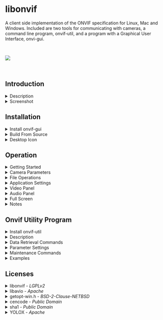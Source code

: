libonvif
========

A client side implementation of the ONVIF specification for Linux, Mac and Windows. Included are two tools for communicating with cameras, a command line program, onvif-util, and a program with a Graphical User Interface, onvi-gui.

&nbsp;

<!---
<table>
  <tr><td><image src="onvif-gui/gui/resources/onvif-gui.png"></td><td><h2>Onvif GUI</h2><br>Featuring<br><a href="https://github.com/Megvii-BaseDetection/YOLOX"><image src="assets/images/logo.png"  width="200"></a></td></tr>
<table>
--->

<image src="assets/images/header.png">

&nbsp;

## Introduction

<details>
<summary>Description</summary>
&nbsp;

Onvif GUI is an integrated camera management and NVR system with an intuitive user interface that can easily manage a fleet of cameras and create high resolution recordings based on alarm conditions. A best of breed YOLO detector is included with the system to facilitate accurate alarm signals without false detections. 

The system is designed to scale with available hardware and will run on simple configurations with minimal hardware requirements as well as high end multi core CPUs with NVIDIA GPU for maximum performance. The system can be configured with auto start settings and a user friendly icon so that non-technical users can feel comfortable working with the application without specialized training. 

File management is easy with an automated disk space manager and file playback controls.

---

</details>

<details>
<summary>Screenshot</summary>
&nbsp;

Here is the application running 14 cameras through the yolox detector on an RTX 3090 GPU with i9-12900K CPU on Ubuntu 23.10.

<image src="assets/images/screenshot.png">

</details>

## Installation

<details>
<summary>Install onvif-gui</summary>
&nbsp;

<i>The minimum required python version is 3.10.</i>

---

<details>
<summary>Linux</summary>

&nbsp;

<details>
<summary>Ubuntu</summary>

* ## Step 1. Install Dependecies

  ```
  sudo apt install cmake g++ git python3-pip virtualenv libxml2-dev libavdevice-dev libsdl2-dev '^libxcb.*-dev' libxkbcommon-x11-dev
  ```

* ## Step 2. Create Virtual Environment

  ```
  virtualenv myenv
  source myenv/bin/activate
  ```

* ## Step 3. Install onvif-gui

  ```
  pip install onvif-gui
  ```

* ## Step 4. Launch Program

  ```
  onvif-gui
  ```

</details>

<details>
<summary>Fedora</summary>

* ## Step 1. Install Dependecies

  ```
  sudo dnf install cmake g++ libxml2-devel python3-devel python3-pip SDL2-devel virtualenv git
  sudo dnf -y install https://download1.rpmfusion.org/free/fedora/rpmfusion-free-release-$(rpm -E %fedora).noarch.rpm
  sudo dnf -y install https://download1.rpmfusion.org/nonfree/fedora/rpmfusion-nonfree-release-$(rpm -E %fedora).noarch.rpm
  sudo dnf -y install ffmpeg-devel --allowerasing
  ```

* ## Step 2. Create Virtual Environment

  ```
  virtualenv myenv
  source myenv/bin/activate
  ```

* ## Step 3. Install onvif-gui

  ```
  pip install onvif-gui
  ```

* ## Step 4. Launch Program

  ```
  onvif-gui
  ```
</details>

---

</details>

<details>
<summary>Mac</summary>

* ### Step 1. Install Python

  Python minimum version 3.10 is required for the application. There are several approaches that can be used to achieve this requirement. Anaconda is recommended here, but other techniques may be preferred depending on the situation. Please refer to the [Anaconda Installation Instructions](https://www.anaconda.com/download#downloads).

* ### Step 2. Install Xcode

  Please refer to the [Xcode Installation Instructions](https://developer.apple.com/xcode/).

* ### Step 3. Install Homebrew

  Please refer to the [Homebrew Installation Instructions](https://docs.brew.sh/Installation).

* ### Step 4. Install Dependencies

  ```
  brew update
  brew upgrade
  brew install ffmpeg
  brew install libxml2
  brew install cmake
  brew install git
  ```

* ### Step 5. Create Virtual Environment

  ```
  conda create --name onvif python
  conda activate onvif
  ```

* ## Step 6. Install onvif-gui

  ```
  pip install onvif-gui
  ```

* ### Step 7. Launch Program

  ```
  onvif-gui
  ```

---

</details>

<details>
<summary>Windows</summary>

* ## Step 1. Install Python

  Python is required for this application and is not installed on Windows by default. The minimum required version for this application is 3.10. The python installer can be downloaded from https://www.python.org/downloads/. To check if python has already been installed on the machine, use the command

  ```
  python --version
  ```

  Note that windows may present an installation prompt if python is not already present, however, the default version may be insufficient to properly run the application.  Please select a python version which is 3.10 or higher.

* ## Step 2. Create Virtual Environment

  ```
  python -m venv myenv
  myenv\Scripts\activate
  ```

* ## Step 3. Install onvif-gui
  
  ```
  pip install onvif-gui
  ```

* ## Step 4. Launch Program

  ```
  onvif-gui
  ```

</details>

---

&nbsp;
</details>



<details>

<summary>Build From Source</summary>
&nbsp;

<i>Note that in order to compile the source code, it is necessary to use the --recursive flag when git cloning the repository.</i>

---

<details>
<summary>Linux</summary>

&nbsp;

<details>
<summary>Ubuntu</summary>

* ### Step 1. Install Dependencies
  ```
  sudo apt install git cmake g++ python3-pip virtualenv libxml2-dev libavdevice-dev libsdl2-dev '^libxcb.*-dev' libxkbcommon-x11-dev
  ```

* ### Step 2. Create Virutal Environment

  ```
  virtualenv myenv
  source myenv/bin/activate
  ```

* ### Step 3. Clone Repository

  ```
  git clone --recursive https://github.com/sr99622/libonvif
  ```

* ### Step 4. Install

  ```
  cd libonvif/libonvif
  pip install -v .
  cd ../libavio
  pip install -v .
  cd ../onvif-gui
  pip install .
  ```

* ### Step 5. Launch Program

  ```
  onvif-gui
  ```

</details>

<details>
<summary>Fedora</summary>

* ### Step 1. Install Dependencies
  ```
  sudo dnf install cmake g++ libxml2-devel python3-devel python3-pip SDL2-devel virtualenv git
  sudo dnf -y install https://download1.rpmfusion.org/free/fedora/rpmfusion-free-release-$(rpm -E %fedora).noarch.rpm
  sudo dnf -y install https://download1.rpmfusion.org/nonfree/fedora/rpmfusion-nonfree-release-$(rpm -E %fedora).noarch.rpm
  sudo dnf -y install ffmpeg-devel --allowerasing
  ```

* ### Step 2. Create Virutal Environment

  ```
  virtualenv myenv
  source myenv/bin/activate
  ```

* ### Step 3. Clone Repository

  ```
  git clone --recursive https://github.com/sr99622/libonvif
  ```

* ### Step 4. Install

  ```
  cd libonvif/libonvif
  pip install -v .
  cd ../libavio
  pip install -v .
  cd ../onvif-gui
  pip install .
  ```

* ### Step 5. Launch Program

  ```
  onvif-gui
  ```
</details>

---

</details>

<details>
<summary>Mac</summary>

* ### Step 1. Install Python

  Python minimum version 3.10 is required for the application. There are several approaches that can be used to achieve this requirement. Anaconda is recommended here, but other techniques may be preferred depending on the situation. Please refer to the [Anaconda Installation Instructions](https://www.anaconda.com/download#downloads).

* ### Step 2. Install Xcode

  Please refer to the [Xcode Installation Instructions](https://developer.apple.com/xcode/).

* ### Step 3. Install Homebrew

  Please refer to the [Homebrew Installation Instructions](https://docs.brew.sh/Installation).

* ### Step 4. Install Dependencies

  ```
  brew update
  brew upgrade
  brew install ffmpeg
  brew install libxml2
  brew install cmake
  brew install git
  ```

* ### Step 5. Create Virtual Environment

  ```
  conda create --name onvif python
  conda activate onvif
  ```

* ### Step 6. Clone Repository

  ```
  git clone --recursive https://github.com/sr99622/libonvif
  ```

* ### Step 7. Install

  ```
  cd libonvif/libonvif
  pip install -v .
  cd ../libavio
  pip install -v .
  cd ../onvif-gui
  pip install .
  ```

* ### Step 8. Launch Program

  ```
  onvif-gui
  ```

---

</details>

<details>
<summary>Windows</summary>
&nbsp;

In order to build from source on Windows, development tools and python are required. Please follow the instructions for installing [Visual Studio](https://visualstudio.microsoft.com/), [cmake](https://cmake.org/download/), [git](https://git-scm.com/download/win) and [python](https://www.python.org/downloads/windows/). When installing Visual Studio, select the desktop C++ development libraries to get the compiler.

* ### Step 1. Create Virtual Environment

  ```
  python -m venv myenv
  myenv\Scripts\activate
  ```
* ### Step 2. Clone Repository

  ```
  git clone --recursive https://github.com/sr99622/libonvif
  ```

* ### Step 3. Install

  ```
  cd libonvif\libonvif
  pip install -v .
  cd ..\libavio
  pip install -v .
  cd ..\onvif-gui
  pip install onvif-gui
  ```

* ### Step 4. Launch Program

  ```
  python run.py
  ```

</details>

---

&nbsp;
</details>

</details>

<details>
<summary>Desktop Icon</summary>
&nbsp;

<i>Please select the instructions for your operating system.</i>

---

<details>
<summary>Linux</summary>
&nbsp;

In order to add an icon to the desktop, administrator privileges are required. The location of the virtual environment folder must also be known and is required when invoking the command to create the desktop icon. To add the icon, use the following command, substituting the local host virtual environment configuration as appropriate.

```
sudo myenv/bin/onvif-gui --icon
```

Upon completion of the command, the icon may be found in the Applications Folder of the system. For example, on Ubuntu, the box grid in the lower left corner launches the Application Folder and the icon can be found there. Once launched, the application icon can be pinned to the start bar for easier access by right clicking the icon.

---

</details>

<details>
<summary>Windows</summary>
&nbsp;

To install a desktop icon on windows, please make sure the virtual environment is activated and then add the winshell python module.

```
pip install pywin32 winshell
```

Now run the following command.

```
onvif-gui --icon
```

</details>

---

&nbsp;

</details>

## Operation

<details>
<summary>Getting Started</summary>

&nbsp;

<image src="onvif-gui/gui/resources/discover.png">

Discover

To get started, click the Discover button. A login screen will appear for each camera as it is found. The Settings tab may be used to set a default login that can be used to automatically submit login credentials to cameras. There is also an Auto Discover check box on the Settings panel.

Initially, cameras will populate the list using the default name provided by the manufacturer. To change the camera name, use the F2 key, or the right click context menu over the camera list.

<image src="onvif-gui/gui/resources/play.png">

Play

Upon completion of discovery, the camera list will be populated. A single click on a camera in the list will display the camera parameters in the lower part of the tab. Double clicking will start the camera output stream. The camera stream may also be started by clicking the play button or by typing the enter key while a camera is highlighted in the list.

Multiple cameras can stream simoultaneously. The application will add camera output to the display for each camera as it is started. The controls for camera operations apply to the current camera, which is the highlighted camera in the list on the camera panel. The current camera will have a thin white border around it in the display.

<image src="onvif-gui/gui/resources/stop.png">

Stop

When the camera stream is running, the play button for that camera will change appearance to the stop icon. Clicking the button will stop the stream.  The stream can also be stopped from the camera list by double clicking or typing the enter key.

<image src="onvif-gui/gui/resources/record.png">

Record

Recording can be initiated manually by clicking the record button. The file name is generated automatically and is based on the start time of the recording in date format as YYYYMMDDmmSS.mp4. The Archive Directory setting will determine the location of the file. A subdirectory is created for each camera to help organize files within the archive.

During manually initiated recording, a rotating red colored tick mark will show in the lower right corner of the stream display. The Record Button on the Camera Panel will show red during all recording operations. Note that recording initiated automatically during Alarm conditions or Record Always will disable the Record Button. 

Files created by the application are limited in length to 15 minutes. Recordings that require a longer time will be broken up into several parts that are each 15 minutes long. There will be a slight overlap between files broken up this way corresponding to the length of the Pre Record Buffer setting.

<image src="onvif-gui/gui/resources/apply.png">

Apply

Camera parameters are available on the tabs on the lower right side of the application. Initially, the Apply button will be disabled with a dimmed icon. Once a parameter has been changed, the Apply button will be enabled, which can be used to commit the change to the camera. The camera may re-start the stream in order to make the changes.

<image src="onvif-gui/gui/resources/audio.png">

Mute

Camera audio can be controlled from the panel. The mute button can be clicked to mute the audio. The mute button appearance indicates the state of the audio. The volume slider can be used to control the volume. Note that the mute and volume controls are applied to each camera individually.

---
&nbsp;
</details>

<details>
<summary>Camera Parameters</summary>
&nbsp;

<i>Changes are commited to the camera by using the Apply button, if necessary.</i>

---

<details>
<summary>Media</summary>

&nbsp;

<img src="assets/images/media_tab.png" style="height: 280px; width: 540px;"/>

* ### W x H (Resolution)

    Camera resolution is adjusted using the combo box which has available settings. To change the camera resolution, make a selection from the combo box and then click the apply button. The camera may re-start the video stream in order to effect the change.

* ### Aspect

    Aspect ratio of the camera video stream. In some cases, particularly when using substreams, the aspect ratio may be distorted. Changing the aspect ratio by using the combo box can restore the correct appearance of the video. If the aspect ratio has been changed this way, the label of the box will have a * appended. This setting is not native to the camera, so it is not necessary to click the apply button for this change.

* ### FPS

    Frame rate of the camera can be adjusted using the spin box. The change is made on the camera when the apply button is clicked. Higher frame rates will have a better appearance with smoother motion at the expense of increased compute load.

* ### GOP

    Keyframe interval of the video stream. Keyframes are a full frame encoding, whereas intermediate frames are differential representations of the changes between frames.  Keyframes are larger and require more computing power to process. Higher GOP intervals mean fewer keyframes and as a  result, less accurate represention of the video.  Lower GOP rates increase the accuracy of the  video at the expense of higher bandwidth and compute load. It is necessary to click the Apply button to enact these changes on the camera.

* ### Cache

    A read only field showing the size of the video packet input buffer for the camera prior to decoding. Higher cache values represent longer latency in the video processing, which may be observed as a delay between the time an event occurs and the event being shown in the video. 
    
    The maximum cache size is 100. If the cache is full, incoming packets are discarded, which will affect the quality of the stream. If the cache is full and video packets are being discarded, the video display on the screen will have a yellow border around it. The cache may be cleared by clicking the clear button, but if the host is overwhelmed, the cache will just fill up again.

    Network conditions, compute load or internal camera buffering may cause the cache to stabilize at size greater than zero. Aside from the latency effect, this will not present a problem for the stream, as long as the cache size remains stable.

* ### Bitrate

    The bitrate of the video stream. Higher bitrates increase the quality of the video appearance at the expense of larger file sizes. This is most relevant when maintaining recordings of videos on the host file system. Bitrates are generally expressed in kbps by cameras, but may be inaccurate or scaled differently.  Use the Apply button after changing this setting to enact the change on the camera.

* ### Profile

    Most cameras are capable of producing multiple media streams. This feature can be useful when running many cameras on the same computer or if a compute intensive task is being run on a stream. The default stream of the camera is called the Main Stream. A secondary stream running at lower settings is called the Sub Stream. The application uses the terms Display Profile and Record Profile to describe these settings.

    Initially, the Main Profile is selected by default. By changing the selection to a secondary profile, a lower order Sub Stream can be displayed. The term lower order implies that the Sub Stream has lower resolution, lower frame rate and lower bitrate than the Main Stream. Note that the application may be processing both streams, but only the Display Profile selected on the Video Tab is displayed. The other stream, referred to as the Record Stream, is not decoded, but its packets are collected for writing to disk storage.

    The Display Profile will change automatically when the Video Tab Profile combo box is changed, so it is not necessary to click the Apply button when changing this setting.

* ### Audio

    The audio encoder used by the camera is set here.  If the camera does not have audio capability, the audio section will be disabled. Note that some cameras may have audio capability, but the stream is not available due to configuration issues or lack of hardware accessories.  Available audio encoders will be shown in the combo box and may be set by the user. Changes to the audio parameter require that the Apply button is clicked to enact the change on the camera.
    
    AAC encoding is highly recommended, as G style encoders may have issues during playback. Note that some cameras have incorrect implementations for encoders and the audio may not be usable in the stream recording to disk. 

* ### Samples

    The sample rate of the audio stream. Available sample rates are shown in the combo box. Use the Apply button to enact the change on the camera.  Higher sample rates increase the quality of the audio at the expense of higher bandwidth and disk space when recording. The audio bitrate is implied by the sample rate based on encoder parameters.

* ### No Audio

    Audio can be disabled by clicking this check box. This is different than mute in the sense that under mute, the audio stream is decoded, but not played on the computer speakers. If the No Audio check box is clicked, the audio stream is discarded, which can reduce compute load and may improve performance. If the No Audio checkbox is de-selected, the stream must restart in order to initialize the audio. The Apply button is not clicked when changing this parameter.

* ### Video Alarm

    This check box enables video analytic processing for alarm generation. See the section on Video Panel for reference to video alarm functions.  Note that the Video Alarm check box must be selected in order to enable the Video Panel for that camera. The Apply button is not used for this setting. During Alarm condition, a solid red circle will show in the stream display if not recording, or a blinking red circle if the stream is being recorded.

* ### Audio Alarm
 
    This check box enables audio analytic processing for alarm generation. See the section on Audio Panel for reference to audio alarm functions.  Note that the Audio Alarm check box must be selected in order to enable the Audio Panel for that camera. The Apply button is not used for this box. During Alarm condition, a solid red circle will show in the stream display if not recording, or a blinking red circle if the stream is being recorded.

</details>

<details>
<summary>Image</summary>

&nbsp;

<img src="assets/images/image_tab.png" style="height: 280px; width: 540px;"/>

&nbsp;

The sliders control various parameters of the video quality.  The Apply button must be clicked after changing the setting to enact the change on the camera.

</details>

<details>
<summary>Network</summary>

&nbsp;

<img src="assets/images/network_tab.png" style="height: 280px; width: 540px;"/>

&nbsp;

If the DHCP is enabled, all fields are set by the server, if DHCP is disabled, other network settings may be completed manually. Note that IP setting changes may cause the camera to be inaccesible if using cached addresses. Use the Discover button to find the camera, or enter the new address manually from the settings panel.

Take care when changing these settings, the program does not check for errors and it maybe possible to set the camera into an unreachable configuration. 

The Apply button must be clicked to enact any of these changes on the camera.

---

</details>

<details>
<summary>PTZ</summary>

&nbsp;

<img src="assets/images/ptz_tab.png" style="height: 280px; width: 540px;"/>

&nbsp;

Settings pertain to preset selections or current camera position. The arrow buttons, Zoom In (+) and Zoom Out (-) control the position and zoom. The numbered buttons on the left correspond to preset positions. Clicking one of the numbered buttons will send the camera to the corresponding preset position. To set a preset, position the camera, then check Set Preset, then click the numbered preset button. It is not necessary to use the Apply button with any of the settings on this panel.

---

</details>

<details>
<summary>System</summary>

&nbsp;

<img src="assets/images/system_tab.png" style="height: 280px; width: 540px;"/>

* ### Recording

    The check box at the top of the Record group box will enable automatic recording of camera streams when selected. The Record combo box below will select the camera profile to be recorded.
    
    If the Record Alarms radio button is selected, the application will record automatically during alarm condition. While the stream is being recorded during alarm condition, there will be a blinking red circle in the lower right corner of the stream display. File sizes are limited to 15 minute lengths, so multiple files will be created if the alarm condition lasts longer than this limit.

    Selecting the Record Always radio button will cause the application to record the camera at all times that it is streaming. The files are written to disk in 15 minute file lengths, and are named in a time format representing the start time of the recording. Unlike other recording modes, the Record Always condition does not display an indicator in the stream display.

    It not necessary to use the Apply button for any of the settings on this panel.

* ### Alarm Sounds

    The check box at the top of the Sounds group box will enable alarm sounds on the computer speaker when checked.  If the Loop radio button is selected, the sound will play continuously during an alarm condition.  Selection of the Once radio button will cause the application to play the alarm sound once per alarm condition.

* ### Reboot

    Click to reboot the camera.

* ### Sync Time

    Click to syncronize the camera time to the computer time.

* ### Browser

    This will lauch the web browser and connect to the camera.  Cameras will have a web interface that can be used to set parameters that are not available to the application.

* ### JPEG

    This button will write a jpeg file of the current camera screen to the directory specified on the Settings Panel.

</details>

---

&nbsp;
</details>

<details>
<summary>File Operations</summary>
&nbsp;

---

File playback is configured such that one file is played at a time. Keyboard shortcuts are available. A file may be played along side cameras if desired. Note that if the application is under heavy load with a large number of cameras streaming, file playback performance may suffer. In such a case, a second instance of onvif-gui or an external media player like VLC can be used to review files.

<h3>File Playback Controls For Mouse</h3>

<image src="onvif-gui/gui/resources/play.png"> &nbsp;&nbsp;&nbsp;&nbsp;&nbsp;&nbsp;&nbsp;&nbsp; <image src="onvif-gui/gui/resources/pause.png"> &nbsp;&nbsp;&nbsp;&nbsp;&nbsp;&nbsp;&nbsp;&nbsp; <image src="onvif-gui/gui/resources/stop.png"> &nbsp;&nbsp;&nbsp;&nbsp;&nbsp;&nbsp;&nbsp;&nbsp; <image src="onvif-gui/gui/resources/previous.png"> &nbsp;&nbsp;&nbsp;&nbsp;&nbsp;&nbsp;&nbsp;&nbsp; <image src="onvif-gui/gui/resources/next.png"> &nbsp;&nbsp;&nbsp;&nbsp;&nbsp;&nbsp;&nbsp;&nbsp; <image src="onvif-gui/gui/resources/audio.png">

Play&nbsp;&nbsp;&nbsp;&nbsp;&nbsp;&nbsp;&nbsp;Pause&nbsp;&nbsp;&nbsp;&nbsp;&nbsp;&nbsp;&nbsp;&nbsp;Stop&nbsp;&nbsp;&nbsp;&nbsp;&nbsp;&nbsp;&nbsp;Prev&nbsp;&nbsp;&nbsp;&nbsp;&nbsp;&nbsp;&nbsp;&nbsp;Next&nbsp;&nbsp;&nbsp;&nbsp;&nbsp;&nbsp;&nbsp;Mute

---

### Keyboard Shortcuts

Keyboard shortcuts are available when the file list of the File Panel has the application focus. A single click on any file in the list will achieve this focus.

* Enter

  The Enter key can be used to Play the file.

* Space

  The space bar can be used to Pause the current file playing.
    
* Escape

  The Escape key can be used to stop the current file playing.
    
* Delete

  Files may be deleted by typing the Delete key. Multiple files may be deleted simoultaneously by selecting multiple files using the Shift or Control keys while selecting.

* F1

  The F1 key will show a dialog with file properties.
    
* F2

  Files can be renamed using the F2 key.
    
* Right Arrow

  The Right Arrow will fast forward the file playing by 10 seconds.
    
* Left Arrow

  The Left Arrow will rewind the file playing by 10 seconds.

### Progress / Seek Indicator

The File Panel has a progress bar that will show the state of the playback. The total duration of the file is shown on the right hand side of the progress bar, and the left hand side will show the current file position which is indicated by the progress bar handle. If the mouse hovers over the bar, the position within the file will be shown above. The seek function will set the file position to the mouse location if the mouse is clicked on the progress bar. Sliding operation is not supported.

### Pop Up Menu

Right clicking over the file will bring up a context menu that can be used to perform file operations.

---

&nbsp;

</details>

<details>
<summary>Application Settings</summary>
&nbsp;

---

<image src="assets/images/settings_panel.png">

### Common Username and Password

Default camera login credentials.

### Hardware Decoder

A hardware decoder may be selected for the application. Mulitcore CPUs with more than a few cores will handle the decoding just as easily as a hardware decoder. Smaller CPUs with a small number of cores may benefit from hardware decoding. VAAPI and VDPAU pertain to Linux systems and DXVA2 and D3D11VA are for Windows. CUDA decoding is platform independent and requires NVIDIA GPU. If the hardware decoder is unavailable, the application will silently default to CPU decoding.

### Start Full Screen

Selecting this check box will cause the application to start in full screen mode. The full screen mode can be cancelled with the Escape key. The F12 key will also toggle full screen mode.

### Auto Discovery

When selected, this option will cause the application to discover cameras automatically when it starts. This holds true whether the application is using Broadcast Discovery or Cached Addresses.  Note that if this option is selected and the Broadcast Discovery Option is also selected, the application will poll the network once per minute to find missing or new cameras.

### Auto Start

When selected in combination with the Auto Discovery check box, cameras shown in the list will start automatically when the application starts. This feature will work with either Discovery Broadcast or Cached Adresses.

### Auto TIme Sync

This selection will send a time sync message to each of the cameras once an hour. The camera time is set to the host computer time without regard for time zone.

### Pre-Alarm Buffer Size

When a camera is recording, this length of media is prepended to the file so that the moments prior to the alarm are preserved. If always recording, or the file length is limited by the system to 15 minutes, this feature will insure that there is a small overlap between adjacent files.

### Post-Alarm Lag Time

In the case where a camera is configured to record during alarms, this length of time must pass after the cessation of the alarm before the file recording is turned off.  This helps to prevent excessive file creation.

### Alarm Sounds

A few default alarm sounds for selection.  A system wide volume setting for the alarm volume can be made with the slider.

### Discovery Options

* Discovery Broadcast

  This option will broadcast a discovery packet to find cameras on the local network. If the host computer is attached to multiple networks it is possible to broadcast across all networks or only one selected network. Cameras discovered will have their data entered into the address cache so that they may be found without discovery later.

* Cached Addresses

  This option will cause the application to find cameras based on the cache data rather than the discovery broadcast. Note that cameras may be deleted from the cache by using the Delete key or the right click context menu on the camera list. This can be useful if a subset of cameras on the network is going to be streamed. Note that some cameras may respond with incomplete data when using a cached address.

* Add Camera

  It is possible to add a camera manually to the address cache by using the Add Camera button. The IP address and ONVIF port are required to connect.  The ONVIF port by default is 80. If successful, the camera will be added silently to the camera list.

### Disk Usage

The application has the ability to manage the disk space used by the recorded media files. This setting is recommended as the files can overwhelm the computer and cause the application to crash. Allocating a directory for the camera recordings is done by assigning a directory using the Archive Dir selection widget. The default setting for the Archive Dir is the user's Video directory. It is advised to change this setting if the host computer employs the user's Video directory for other applications.

* Current Disk Usage

  When the application starts, or a new file is created for a camera recording, the approximate amount of disk space used by the application is displayed. This number is not exact, but can give a general idea of the amount of disk space used.

* Auto Manage Checkbox

  Select this check box to enable disk management.  A warning dialog will inform the user of the risk of the loss of files within the directory. Note that the application will only delete files that conform to the date style file naming convention that it uses. It is a good idea to use a directory that can be dedicated exclusively to the application.

  The maximum available disk space that could be allocated to the application based on the Archive Dir setting will be displayed next to the checkbox.

  The spin box can be used to limit the application disk usage in GB. Note that the application is conservative in it's estimate of required file size and the actual space occupied by the media files will be a few GB less than the allocated space.

### Start All Cameras / Close All Streams

This button will change appearance depending on whether there are streams playing or not. It can be used to batch control cameras to start or stop as a group. It will start all cameras on the Camera List. It will stop all streams, including files if playing.

### Show Logs

This button will show the logs of the application. Many events and errors encountered will be documented here. The log rolls over at 1 MB. The older logs can be managed using the Archive button on the logs display dialog. Note that on Linux, the archive file selection dialog may be slow to open or may require some mouse movement to visualize.

### Help

Shows this file.

---
&nbsp;
</details>

<details>
<summary>Video Panel</summary>
&nbsp;

<i>Video streams cam be analyzed to generate alarms.</i>

---

The Video Panel has two modes of operation, motion and yolox. The default setting is for motion, which can be used without further configuration and will run easily on a CPU only computer. Yolox requires the installation of the pytorch module and will consume significant computing resources for which a GPU is recommended, but not required.

In order for the panel to be enabled, either a camera or a file must be selected. If a camera is selected, the Video Alarm check box must also be selected on the Media Tab of the Camera Panel. If a file is selected, the Enable File check box on the Video Panel must also be selected.

Parameters set on the panel are applied to files globally, and to cameras individually.

If the analysis produces an alarm, record and alarm sound actions are taken based on the settings made on the System Tab of the Camera Panel. Files are not connected to alarm processing.

* ### Motion

<image src="assets/images/motion.png" style="width: 640px;">

&nbsp;

The motion detector measures the difference between two consecutive frames by calculating the percentage of pixels that have changed. If that result is over a threshold value, an alarm is triggered. The Diff check box will show a visualization of the differential pixel map that is used by the calcuation. The status bar will light green to red as the value of the algorithm result increases. The Gain slider can amplify or attenuate the result to adjust the sensitivity of the detector. Higher Gain slider values increase the sensitivity of the detector.

* ### YOLOX

YOLOX requires [installation of pytorch](https://pytorch.org/get-started/locally/)

<image src="assets/images/yolox.png" style="width: 640px;">

&nbsp;

The upper portion of the yolox panel has a model managment box. Model parameters are system wide, as there will be one model running that is shared by all cameras. The Model Name selects the file containing the model, which is named according to the size of the number of parameters in the model. Larger models may produce more accurate results at the cost of increased compute load. The Model Size is the resolution to which the video is scaled for model input. Larger sizes may increase accuracy at the cost of increased compute load.

By default the application is configured to download a model automatically when a stream is started with the yolox alarm option for the first time. There may be a delay while the model is downloaded. Subsequent stream launches will run the model with less delay. A model may be specified manually by de-selecting the Automatically download model checkbox and populating the Model file name box. Note that if a model is manually specified, it is still necessary to assign the correct Model Name corresponding to the parameter size. It is recommended to stop all streams before changing a running model.

The lower portion of the panel has settings for detector configuration. Parameters on this section are assigned to each camera individually.

The yolox detector counts the number of frames during a one second interval in which at least one detection was observed, then normalizes that value by dividing by the number of frames. The value output from the detector algorithm can be adjusted using the Gain slider.  Higher Gain slider values increase the sensitivity of the detector.

There is also a Confidence slider that applies to the yolox model output. Higher confidence settings require stricter conformance to model expectations to qualify a positive detection. Lower confidence settings will increase the number of detections at the risk of false detections.

It is necessary to assign at least one target to the panel in order to observe detections. The + button will launch a dialog box with a list of the available targets. Targets may be removed by using the - button or the delete key while the target is highlghted in the list.

---
&nbsp;
</details>

<details>
<summary>Audio Panel</summary>
&nbsp;

<i>Audio streams cam be analyzed to generate alarms.</i>

---

The audio panel can analyze streams in both amplitude and frequency domains. Note that frequency analysis requires slightly more computing power than amplitude analysis. 

In order for the panel to be enabled, either a camera or a file must be selected. If a camera is selected, the Video Alarm check box must also be selected on the Media Tab of the Camera Panel. If a file is selected, the Enable File check box on the Video Panel must also be selected.

Parameters set on the panel are applied to files globally, and to cameras individually.

If the analysis produces an alarm, record and alarm sound actions are taken based on the settings made on the System Tab of the Camera Panel. Files are not connected to alarm processing.

&nbsp;

<image src="assets/images/audio_panel.png" style="width: 400px;">

* ### Amplitude

The amplitude is measured by calculating the Root Mean Square (rms) value of the audio waveform. If the rms exceeds threshold, an alarm condition is triggered. The Gain slider can be used to amplify or attenuate the value of the signal in order to adjust the sensitivity of the detector.

* ### Frequency

The frequency spectrum is measured by the integrated area under the spectrum curve normalized. The spectrum may be filtered to eliminate undesired frequencies. Lower frequencies are often common background sounds that do not warrant an alarm condition, whereas higher frequency sounds are often associated with a sudden, sharp noise such as breaking glass.

There are filter bars that can be adjusted using the cursor handles. Frequencies excluded by the filter are depicted in gray. The Gain slider can be used to amplify or attenuate the value of the signal in order to adjust the sensitivity of the detector.

* ### Over/Under

The detector can be configured to alarm in the absence of sound by selecting the Under radio button. This may be useful in situations such as an engine room monitor configured to alarm if the engine stops running. This mode will invert the status bar level.

---

&nbsp;

</details>

<details>
<summary>Full Screen</summary>
&nbsp;

---

The application can be configured to run in full screen mode. Double clicking the display area will toggle full screen operation. The F12 key may also be used to toggle full screen. If the application is running full screen, the Escape key can be used to return to windowed operation.

The control tab on the right of the application window may be toggled using the F11 key. On Mac, it is necessary to use the command key + F11 combination to override the default workspace action. The size of the control tab can be changed using the barely visible handle grip in the middle of the left hand edge of the tab. Reducing the size of the tab beyond it's minimum will hide the tab. If there is at least one stream in the display and the control tab is hidden, clicking on the stream display area will restore the control tab.

---

&nbsp;

</details>


<details>
<summary>Notes</summary>
&nbsp;

---

* ### Recommended Configuration

The application is optimized for performance on Ubuntu Linux. Apple Mac should have good performance as well due to similarity between the systems. The application will run on Windows, but performance will be lower. The difference is due primarily to the use of OpenGL for video rendering, which performs better on *nix style platforms. When using GPU, Ubuntu Linux NVIDIA drivers generally outperform those on other operating systems.

Linux offers additional advantages in network configuration as well. Linux can easily be configured to run a [DHCP server](https://ubuntu.com/server/docs/how-to-install-and-configure-isc-kea) to manage a separate network in which to isolate the cameras. A good way to configure the system is to use the wired network port of the host computer to manage the camera network, and use the wireless network connection of the host computer to connect with the wifi router and internet. The cameras will be isolated from the internet and will not increase network load on the wifi.

* ### Running Multiple Cameras

When running multiple cameras, performance can be improved by using substreams. Most cameras are capable of running two streams simoultaneously which are configured independently. The default stream is called the Main Stream and has higher resolution, bitrate and frame rate. The Sub Stream is an alternate stream and will have lower resolution, bitrate and frame rate. The Sub Stream is more easily decoded, processed and displayed and can be thought of as a view finder for the Main Stream. The application uses the generic terms Display Profile and Record Profile when describing these types of streams.

The Profile combo box on the Media Tab of the Camera Panel is used to select the Display Profile. The System Tab of the Camera Panel has a combo box selector for the Record Profile. If the Display Profile and the Record Profile are matched, only that stream is processed. If the Display Profile and Record Profile are different, the Display Profile stream is decoded and displayed while the Record Profile stream is cached in a buffer and written to disk when alarm conditions warrant or the user clicks the Record Button.

Many camera substreams will have a distorted aspect ratio, which can be corrected by using the Aspect combo box of the Camera Panel Media Tab.

* ### Performance Tuning

As the number of cameras and stream analytics added to the system increases, the host may become overwhelmed, causing cache buffer overflow resulting in dropped frames. If a camera stream is dropping frames, a yellow border will be displayed over the camera output. The Cache value for each camera is a good indicator of system performance, and reaches maximum capacity at 100. If a cache is overflowing, the load placed on the system by the camera can be reduced by lowering frame rate and to a lesser degree by lowering resolution.

Lower powered CPUs with a small number of cores may benefit from hardware decoding. More powerful CPUs with a large core count will decode as easily as a hardware decoder.

Stream analysis can potentially place significant burden on system resources. Motion detection and Audio Amplitude analysis have very little load. Audio Frequency analysis does present a moderate load which may be an issue for lower powered systems. Yolox is by far the most intensive load and will limit the number of streams it can process. A GPU is recommended for Yolox, as a CPU only system will be able to process maybe one or two streams at the most.

If a system is intended for GPU use with yolox, it is advised to connect the monitor of the host computer to the motherboard output of the CPU integrated graphics chip. This has the effect of reducing memory transfers between CPU and GPU, which are a source of latency. 

GPU cards with PCIe 4 compatability will outperform those designed for PCIe 3. Note that not all cards utilize the full 16 lanes of the bus. GPU cards with 16 lanes will outperform those with only 8 lanes. Memory transfer between CPU and GPU occurs on the PCIe bus and can be a bottleneck for the system. GPU memory requirements are minimal, the yolox small model (yolox_s) will consume less than 2 GB. Yolox will employ a large number of cuda cores, so more is better in this category. Ubutnu NVIDIA drivers will outperform those on other operating systems.

* ### Camera Compliance With Standards

Camera compliance with the onvif standard is often incomplete and in some cases incorrect. Success may be limited in many cases. Cameras made by Hikvision or Dahua will have the greatest level of compatibility. Note that some third party OEM vendors who sell branded versions of these cameras might significantly alter the functionality of the camera software.

If the camera DHCP setting is properly onvif compliant, the IP address may be reliably set. Some cameras may not respond to the DHCP setting requested by onvif-gui due to non compliance. Note that the camera may reboot automatically under some conditions if the DHCP setting is changed from off to on. DHCP must be turned off before setting a fixed IP address.

If there is an issue with a particular setting, it is recommended to connect to the camera with a web browser, as most cameras will have a web interface that will allow you to make the changes reliably. onvif-gui has a button on the Camera Panel System Tab that will launch the web browser connection with the camera.

---

&nbsp;

</details>

## Onvif Utility Program

<details>
<summary>Install onvif-util</summary>
&nbsp;

<i>Please select the instructions for your operating system</i>

<details>
<summary>Linux</summary>

## Step 1. Install Dependencies

  ```
  sudo apt install git cmake g++ libxml2-dev
  ```

## Step 2. Install onvif-util

  ```
  git clone --recursive https://github.com/sr99622/libonvif
  cd libonvif
  mkdir build
  cd build
  cmake -DWITHOUT_PYTHON=ON ..
  make
  sudo make install
  sudo ldconfig
  ```

## Step 3. Test the program

  ```
  onvif-util -a
  ```

## Step 4. Get program help

  ```
  onvif-util -h
  ```

---

</details>

<details>
<summary>Windows</summary>

  &nbsp;

  If installing this project on Windows, please use 
  [Anaconda](https://www.anaconda.com/) 
  with [Visual Studio](https://visualstudio.microsoft.com/) and 
  [CMake](https://cmake.org/) installed.

  &nbsp;

## Step 1. Install dependencies from conda prompt

  ```
  conda install -c conda-forge git libxml2
  ```

## Step 2. Clone repository

  ```
  git clone --recursive https://github.com/sr99622/libonvif

  ```
## Step 3. Run cmake and build

  ```
  cd libonvif
  mkdir build
  cd build
  cmake -DWITHOUT_PYTHON=ON -DCMAKE_INSTALL_PREFIX=%CONDA_PREFIX%\Library ..
  cmake --build . --config Release
  cmake --install .
  ```

## Step 4. Test the program

  ```
  onvif-util -a
  ```

## Step 5. Get program help

  ```
  onvif-util -h
  ```

---

</details>
&nbsp;
</details>

<details>
<summary>Description</summary>
&nbsp;

---
View and set parameters on onvif compatible IP cameras. The command may be used to find and identify cameras, and then to create an interactive session that can be used to query and set camera properties. 

```
onvif-util

-a, --all
    show all cameras on the network

-h, --help
    show the help for this command

-u, --user 
    set the username for the camera login

-p, --password
    set the password for the camera login

-t, --time_sync
    synchronize the camera time with the host
```

To view all cameras on the network:
```
onvif-util -a
```

To login to a particular camera:
```
onvif-util -u username -p password ip_address
```

To login to a camera with safe mode disabled:
```
onvif-util -s -u username -p password ip_address
```

---

&nbsp;
</details>

<details>
<summary>Data Retrieval Commands</summary>
&nbsp;

---

Once logged into the camera you can view data using the 'get' command followed by the data requested. The (n) indicates an optional profile index to apply the setting, otherwise the current profile is used

- get rtsp 'pass'(optional) (n) - Get rtsp uri for camera, with optional password credential
- get capabilities
- get time
- get profiles
- get profile (n)
- get video (n)
- get video options (n)
- get imaging
- get imaging options
- get network

---
&nbsp;
</details>

<details>
<summary>Parameter Settings</summary>
&nbsp;

---

Once logged into the camera you can set parameters using the 'set' command followed by the parameters. The (n) indicates an optional profile index to apply the setting, otherwise the current profile is used

- set resolution (n) - Resolution setting in the format widthxheight, must match option
- set framerate (n)
- set gov_length (n)
- set bitrate (n)
- set bightness value(required)
- set contrast value(required)
- set saturation value(required)
- set sharpness value(required)
- set ip_address value(required)
- set default_gateway value(required)
- set dns value(required)
- set dhcp value(required) - Accepted settings are 'on' and 'off'
- set password value(required)

---
&nbsp;
</details>

<details>
<summary>Maintenance Commands</summary>
&nbsp;

---
- help
- safe - set safe mode on.  Viewer and browser are disabled
- unsafe - set safe mode off.  Viewer and browser are enabled
- browser - Use browser to access camera configurations
- view (n) - View the camera output using ffplay (ffplay must be installed in the path)
- view player (n) - View the camera output with user specified player e.g. view vlc
- sync_time 'zone'(optional) - Sync the camera time to the computer
- dump - Full set of raw data from camera configuration
- reboot
- quit - To Exit Camera Session

---
&nbsp;
</details>

<details>
<summary>Examples</summary>
&nbsp;

Find cameras on the network

```
$ onvif-util -a

  Looking for cameras on the network...
  Found 8 cameras
  192.168.1.18 localhost(TV TV-IP319PI)
  192.168.1.7 (IPC-BO IPC-122)
  192.168.1.14 IPC(Dahua IPC-HDW4631C-A)
  192.168.1.6 IPC(Amcrest IP2M-841EB)
  192.168.1.12 (AXIS M1065-LW)
  192.168.1.12 (AXIS M1065-LW)
  192.168.1.2 IPC(Amcrest IP3M-HX2W)
  192.168.1.11 R2(IPC-model)
```

To synchronize the camera time with the host

```
$ onvif-util -u admin -p admin123 -t 192.168.1.12

  found host: 192.168.1.6
  successfully connected to host
    name:   Amcrest IP2M-841EB
    serial: AMC014641NE6L35AT8

  Time sync requested
  Profile set to MediaProfile000

  Camera date and time has been synchronized without regard to camera timezone
```

To start a session with a camera, use the login credentials

```
$ onvif-util -u admin -p admin123 192.168.1.12

  found host: 192.168.1.12
  successfully connected to host
    name:   AXIS M1065-LW
    serial: ACCC8E99C915
```

Get current settings for video

```
> get video

  Profile set to profile_1_h264

  Resolution: 1920 x 1080
  Frame Rate: 25
  Gov Length: 30
  Bit Rate:   4096
```

Get available video settings

```
> get video options

  Available Resolutions
    1920 x 1080
    1280 x 720
    640 x 480
    320 x 240
  Min Gov Length: 1
  Max Gov Length: 32767
  Min Frame Rate: 1
  Max Frame Rate: 30
  Min Bit Rate: 1
  Max Bit Rate: 2147483647
```

Set video resolution

```
> set resolution 1280x720

  Resolution was set to 1280 x 720
```
Exit session

```
> quit
```
</details>

## Licenses

<details>
<summary>libonvif - <i>LGPLv2</i></summary>
&nbsp;

---

 Copyright (c) 2018, 2020, 2022, 2023, 2024 Stephen Rhodes 

 License: LGPLv2

 This library is free software; you can redistribute it and/or
 modify it under the terms of the GNU Lesser General Public
 License as published by the Free Software Foundation; either
 version 2.1 of the License, or (at your option) any later version.
 
 This library is distributed in the hope that it will be useful,
 but WITHOUT ANY WARRANTY; without even the implied warranty of
 MERCHANTABILITY or FITNESS FOR A PARTICULAR PURPOSE.  See the GNU
 Lesser General Public License for more details.
 
 You should have received a copy of the GNU Lesser General Public
 License along with this library; if not, write to the Free Software
 Foundation, Inc., 51 Franklin Street, Fifth Floor, Boston, MA 02110-1301 USA

 ---

 &nbsp;

</details>

<details>
<summary>libavio - <i>Apache</i></summary>
&nbsp;

---

 libavio Copyright (c) 2022, 2023, 2024 Stephen Rhodes

 License: Apache

 Licensed under the Apache License, Version 2.0 (the "License");
 you may not use this file except in compliance with the License.
 You may obtain a copy of the License at

    http://www.apache.org/licenses/LICENSE-2.0

 Unless required by applicable law or agreed to in writing, software
 distributed under the License is distributed on an "AS IS" BASIS,
 WITHOUT WARRANTIES OR CONDITIONS OF ANY KIND, either express or implied.
 See the License for the specific language governing permissions and
 limitations under the License.

---

&nbsp;
</details>

<details>
<summary>getopt-win.h - <i>BSD-2-Clause-NETBSD</i></summary>
&nbsp;

---

 getopt-win.h (originally getopt.h) Copyright (c) 2002 Todd C. Miller <Todd.Miller@courtesan.com> and Copyright (c) 2000 The NetBSD Foundation, Inc.

 License: BSD-2-Clause-NETBSD

 Redistribution and use in source and binary forms, with or without
 modification, are permitted provided that the following conditions
 are met:
 1. Redistributions of source code must retain the above copyright
    notice, this list of conditions and the following disclaimer.
 2. Redistributions in binary form must reproduce the above copyright
    notice, this list of conditions and the following disclaimer in
    the documentation and/or other materials provided with the
    distribution.
 .
 THIS SOFTWARE IS PROVIDED BY THE NETBSD FOUNDATION, INC. AND
 CONTRIBUTORS ``AS IS'' AND ANY EXPRESS OR IMPLIED WARRANTIES,
 INCLUDING, BUT NOT LIMITED TO, THE IMPLIED WARRANTIES OF
 MERCHANTABILITY AND FITNESS FOR A PARTICULAR PURPOSE ARE DISCLAIMED.
 IN NO EVENT SHALL THE FOUNDATION OR CONTRIBUTORS BE LIABLE FOR ANY
 DIRECT, INDIRECT, INCIDENTAL, SPECIAL, EXEMPLARY, OR CONSEQUENTIAL
 DAMAGES (INCLUDING, BUT NOT LIMITED TO, PROCUREMENT OF SUBSTITUTE
 GOODS OR SERVICES; LOSS OF USE, DATA, OR PROFITS; OR BUSINESS
 INTERRUPTION) HOWEVER CAUSED AND ON ANY THEORY OF LIABILITY, WHETHER
 IN CONTRACT, STRICT LIABILITY, OR TORT (INCLUDING NEGLIGENCE OR
 OTHERWISE) ARISING IN ANY WAY OUT OF THE USE OF THIS SOFTWARE, EVEN
 IF ADVISED OF THE POSSIBILITY OF SUCH DAMAGE.

---

&nbsp;
</details>

<details>
<summary>cencode - <i>Public Domain</i></summary>
&nbsp;

---

 cencode.h, cencode.c in Public Domain by Chris Venter : chris.venter[anti-spam]gmail.com 

 License: public-domain1

 Copyright-Only Dedication (based on United States law) or Public
 Domain Certification
 
 The person or persons who have associated work with this document
 (the "Dedicator" or "Certifier") hereby either (a) certifies that, to
 the best of his knowledge, the work of authorship identified is in
 the public domain of the country from which the work is published, or
 (b) hereby dedicates whatever copyright the dedicators holds in the
 work of authorship identified below (the "Work") to the public
 domain. A certifier, moreover, dedicates any copyright interest he
 may have in the associated work, and for these purposes, is described
 as a "dedicator" below.
 
 A certifier has taken reasonable steps to verify the copyright status
 of this work. Certifier recognizes that his good faith efforts may
 not shield him from liability if in fact the work certified is not in
 the public domain.
 
 Dedicator makes this dedication for the benefit of the public at
 large and to the detriment of the Dedicator's heirs and
 successors. Dedicator intends this dedication to be an overt act of
 relinquishment in perpetuity of all present and future rights under
 copyright law, whether vested or contingent, in the Work. Dedicator
 understands that such relinquishment of all rights includes the
 relinquishment of all rights to enforce (by lawsuit or otherwise)
 those copyrights in the Work.
 
 Dedicator recognizes that, once placed in the public domain, the Work
 may be freely reproduced, distributed, transmitted, used, modified,
 built upon, or otherwise exploited by anyone for any purpose,
 commercial or non-commercial, and in any way, including by methods
 that have not yet been invented or conceived.

---

&nbsp;
</details>

<details>
<summary>sha1 - <i>Public Domain</i></summary>
&nbsp;

---

 sha1.h, sha1.c in Public Domain by By Steve Reid <steve@edmweb.com>

 License: public-domain2
 
 100% Public Domain.

---

&nbsp;
</details>


<details>
<summary>YOLOX - <i>Apache</i></summary>
&nbsp;

---

 YOLOX 
 Copyright (c) 2021-2022 Megvii Inc. All rights reserved.

 License: Apache

 Licensed under the Apache License, Version 2.0 (the "License");
 you may not use this file except in compliance with the License.
 You may obtain a copy of the License at

     http://www.apache.org/licenses/LICENSE-2.0

 Unless required by applicable law or agreed to in writing, software
 distributed under the License is distributed on an "AS IS" BASIS,
 WITHOUT WARRANTIES OR CONDITIONS OF ANY KIND, either express or implied.
 See the License for the specific language governing permissions and
 limitations under the License.

## Cite YOLOX
If you use YOLOX in your research, please cite our work by using the following BibTeX entry:

```latex
 @article{yolox2021,
  title={YOLOX: Exceeding YOLO Series in 2021},
  author={Ge, Zheng and Liu, Songtao and Wang, Feng and Li, Zeming and Sun, Jian},
  journal={arXiv preprint arXiv:2107.08430},
  year={2021}
}
```
## In memory of Dr. Jian Sun
Without the guidance of [Dr. Sun Jian](http://www.jiansun.org/), YOLOX would not have been released and open sourced to the community.
The passing away of Dr. Sun Jian is a great loss to the Computer Vision field. We have added this section here to express our remembrance and condolences to our captain Dr. Sun.
It is hoped that every AI practitioner in the world will stick to the concept of "continuous innovation to expand cognitive boundaries, and extraordinary technology to achieve product value" and move forward all the way.

<div align="center"><img src="assets/images/sunjian.png" width="200"></div>
没有孙剑博士的指导，YOLOX也不会问世并开源给社区使用。
孙剑博士的离去是CV领域的一大损失，我们在此特别添加了这个部分来表达对我们的“船长”孙老师的纪念和哀思。
希望世界上的每个AI从业者秉持着“持续创新拓展认知边界，非凡科技成就产品价值”的观念，一路向前。

---

&nbsp;
</details>

